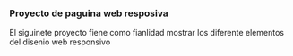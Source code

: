 ### Proyecto de paguina web resposiva

El siguinete proyecto fiene como fianlidad mostrar los diferente elementos del disenio web responsivo